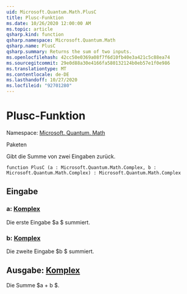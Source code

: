 ```yaml
---
uid: Microsoft.Quantum.Math.PlusC
title: Plusc-Funktion
ms.date: 10/26/2020 12:00:00 AM
ms.topic: article
qsharp.kind: function
qsharp.namespace: Microsoft.Quantum.Math
qsharp.name: PlusC
qsharp.summary: Returns the sum of two inputs.
ms.openlocfilehash: 42cc50e0369a08f7f6d10fb40e3a421c5c88ea74
ms.sourcegitcommit: 29e0d88a30e4166fa580132124b0eb57e1f0e986
ms.translationtype: MT
ms.contentlocale: de-DE
ms.lasthandoff: 10/27/2020
ms.locfileid: "92701280"
---
```

# <a name="plusc-function"></a>Plusc-Funktion

Namespace: [Microsoft. Quantum. Math](xref:Microsoft.Quantum.Math)

Paketen [](https://nuget.org/packages/)


Gibt die Summe von zwei Eingaben zurück.

```qsharp
function PlusC (a : Microsoft.Quantum.Math.Complex, b : Microsoft.Quantum.Math.Complex) : Microsoft.Quantum.Math.Complex
```


## <a name="input"></a>Eingabe

### <a name="a--complex"></a>a: [Komplex](xref:Microsoft.Quantum.Math.Complex)

Die erste Eingabe $a $ summiert.


### <a name="b--complex"></a>b: [Komplex](xref:Microsoft.Quantum.Math.Complex)

Die zweite Eingabe $b $ summiert.



## <a name="output--complex"></a>Ausgabe: [Komplex](xref:Microsoft.Quantum.Math.Complex)

Die Summe $a + b $.